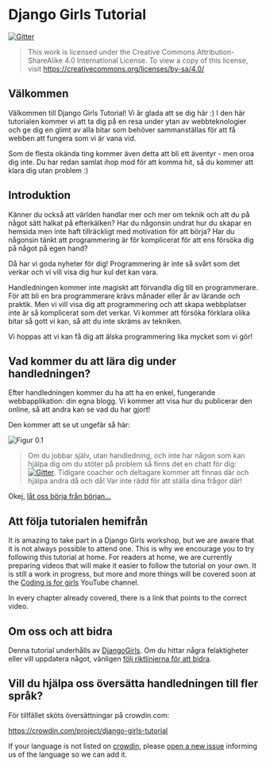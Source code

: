 # Django Girls Tutorial

[![Gitter](https://badges.gitter.im/DjangoGirls/tutorial.svg)](https://gitter.im/DjangoGirls/tutorial)

> This work is licensed under the Creative Commons Attribution-ShareAlike 4.0 International License. To view a copy of this license, visit https://creativecommons.org/licenses/by-sa/4.0/

## Välkommen

Välkommen till Django Girls Tutorial! Vi är glada att se dig här :) I den här tutorialen kommer vi att ta dig på en resa under ytan av webbteknologier och ge dig en glimt av alla bitar som behöver sammanställas för att få webben att fungera som vi är vana vid.

Som de flesta okända ting kommer även detta att bli ett äventyr - men oroa dig inte. Du har redan samlat ihop mod för att komma hit, så du kommer att klara dig utan problem :)

## Introduktion

Känner du också att världen handlar mer och mer om teknik och att du på något sätt halkat på efterkälken? Har du någonsin undrat hur du skapar en hemsida men inte haft tillräckligt med motivation för att börja? Har du någonsin tänkt att programmering är för komplicerat för att ens försöka dig på något på egen hand?

Då har vi goda nyheter för dig! Programmering är inte så svårt som det verkar och vi vill visa dig hur kul det kan vara.

Handledningen kommer inte magiskt att förvandla dig till en programmerare. För att bli en bra programmerare krävs månader eller år av lärande och praktik. Men vi vill visa dig att programmering och att skapa webbplatser inte är så komplicerat som det verkar. Vi kommer att försöka förklara olika bitar så gott vi kan, så att du inte skräms av tekniken.

Vi hoppas att vi kan få dig att älska programmering lika mycket som vi gör!

## Vad kommer du att lära dig under handledningen?

Efter handledningen kommer du ha att ha en enkel, fungerande webbapplikation: din egna blogg. Vi kommer att visa hur du publicerar den online, så att andra kan se vad du har gjort!

Den kommer att se ut ungefär så här:

![Figur 0.1](images/application.png)

> Om du jobbar själv, utan handledning, och inte har någon som kan hjälpa dig om du stöter på problem så finns det en chatt för dig: [![Gitter](https://badges.gitter.im/DjangoGirls/tutorial.svg)](https://gitter.im/DjangoGirls/tutorial). Tidigare coacher och deltagare kommer att finnas där och hjälpa andra då och då! Var inte rädd för att ställa dina frågor där!

Okej, [låt oss börja från början...](./how_the_internet_works/README.md)

## Att följa tutorialen hemifrån

It is amazing to take part in a Django Girls workshop, but we are aware that it is not always possible to attend one. This is why we encourage you to try following this tutorial at home. For readers at home, we are currently preparing videos that will make it easier to follow the tutorial on your own. It is still a work in progress, but more and more things will be covered soon at the [Coding is for girls](https://www.youtube.com/channel/UC0hNd2uW8jTR5K3KBzRuG2A/feed) YouTube channel.

In every chapter already covered, there is a link that points to the correct video.

## Om oss och att bidra

Denna tutorial underhålls av [DjangoGirls](https://djangogirls.org/). Om du hittar några felaktigheter eller vill uppdatera något, vänligen [följ riktlinjerna för att bidra](https://github.com/DjangoGirls/tutorial/blob/master/README.md).

## Vill du hjälpa oss översätta handledningen till fler språk?

För tillfället sköts översättningar på crowdin.com:

https://crowdin.com/project/django-girls-tutorial

If your language is not listed on [crowdin](https://crowdin.com/), please [open a new issue](https://github.com/DjangoGirls/tutorial/issues/new) informing us of the language so we can add it.
